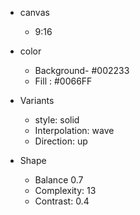 - canvas

  - 9:16

- color

  - Background- #002233
  - Fill : #0066FF

- Variants

  - style: solid
  - Interpolation: wave
  - Direction: up

- Shape

  - Balance 0.7
  - Complexity: 13
  - Contrast: 0.4
